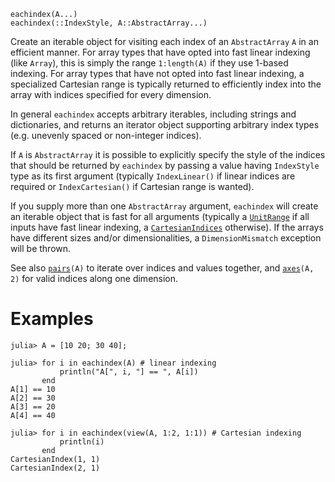 ```
eachindex(A...)
eachindex(::IndexStyle, A::AbstractArray...)
```

Create an iterable object for visiting each index of an `AbstractArray` `A` in an efficient manner. For array types that have opted into fast linear indexing (like `Array`), this is simply the range `1:length(A)` if they use 1-based indexing. For array types that have not opted into fast linear indexing, a specialized Cartesian range is typically returned to efficiently index into the array with indices specified for every dimension.

In general `eachindex` accepts arbitrary iterables, including strings and dictionaries, and returns an iterator object supporting arbitrary index types (e.g. unevenly spaced or non-integer indices).

If `A` is `AbstractArray` it is possible to explicitly specify the style of the indices that should be returned by `eachindex` by passing a value having `IndexStyle` type as its first argument (typically `IndexLinear()` if linear indices are required or `IndexCartesian()` if Cartesian range is wanted).

If you supply more than one `AbstractArray` argument, `eachindex` will create an iterable object that is fast for all arguments (typically a [`UnitRange`](@ref) if all inputs have fast linear indexing, a [`CartesianIndices`](@ref) otherwise). If the arrays have different sizes and/or dimensionalities, a `DimensionMismatch` exception will be thrown.

See also [`pairs`](@ref)`(A)` to iterate over indices and values together, and [`axes`](@ref)`(A, 2)` for valid indices along one dimension.

# Examples

```jldoctest
julia> A = [10 20; 30 40];

julia> for i in eachindex(A) # linear indexing
           println("A[", i, "] == ", A[i])
       end
A[1] == 10
A[2] == 30
A[3] == 20
A[4] == 40

julia> for i in eachindex(view(A, 1:2, 1:1)) # Cartesian indexing
           println(i)
       end
CartesianIndex(1, 1)
CartesianIndex(2, 1)
```
